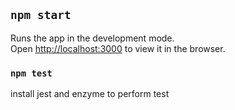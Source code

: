 ## `npm start`

Runs the app in the development mode.<br>
Open [http://localhost:3000](http://localhost:3000) to view it in the browser.

### `npm test`

install jest and enzyme to perform test


